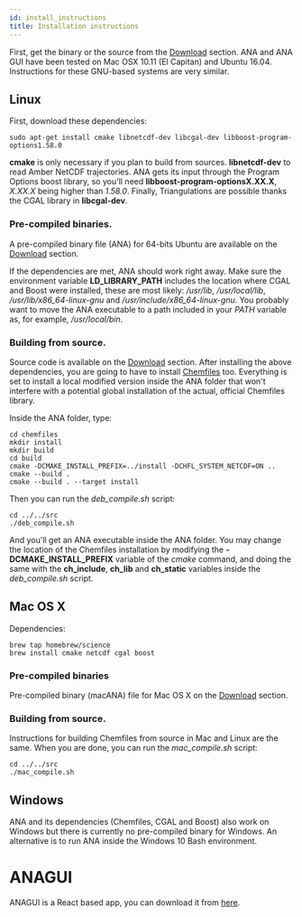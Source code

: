 ```yaml
---
id: install_instructions 
title: Installation instructions
---
```


First, get the binary or the source from the
[Download](https://github.com/anadynamics/ANA/releases) section.
ANA and ANA GUI have been tested on Mac OSX 10.11 (El Capitan) and Ubuntu 16.04.
Instructions for these GNU-based systems are very similar.


## Linux
First, download these dependencies:
```
sudo apt-get install cmake libnetcdf-dev libcgal-dev libboost-program-options1.58.0
```
**cmake** is only necessary if you plan to build from sources. **libnetcdf-dev**
to read Amber NetCDF trajectories. 
ANA gets its input through the Program Options boost library, so you'll need
**libboost-program-optionsX.XX.X**, *X.XX.X* being higher than *1.58.0*. 
Finally, Triangulations are possible thanks the CGAL library in **libcgal-dev**.

### Pre-compiled binaries.
A pre-compiled binary file (ANA) for 64-bits Ubuntu are available on the
[Download](https://github.com/anadynamics/ANA/releases) section.

If the dependencies are met, ANA should work right away. Make sure the
environment variable **LD_LIBRARY_PATH** includes the
location where CGAL and Boost were installed, these are most likely: */usr/lib*,
*/usr/local/lib*, */usr/lib/x86_64-linux-gnu* and */usr/include/x86_64-linux-gnu*.
You probably want to move the ANA executable to a path included in your *PATH*
variable as, for example, */usr/local/bin*.

### Building from source.
Source code is available on the
[Download](https://github.com/anadynamics/ANA/releases) section. After
installing the above dependencies, you are going to have to install
[Chemfiles](http://chemfiles.org/chemfiles/latest/) too.
Everything is set to install a local modified version inside the ANA folder that
won't interfere with a potential global installation of the actual, official
Chemfiles library.

Inside the ANA folder, type:
```
cd chemfiles
mkdir install
mkdir build
cd build
cmake -DCMAKE_INSTALL_PREFIX=../install -DCHFL_SYSTEM_NETCDF=ON ..
cmake --build .
cmake --build . --target install
```
Then you can run the *deb_compile.sh* script:
```
cd ../../src
./deb_compile.sh
```
And you'll get an ANA executable inside the ANA folder. You may change the location of the Chemfiles installation by modifying
the **-DCMAKE_INSTALL_PREFIX** variable of the *cmake* command, and doing the same with the **ch_include**, **ch_lib** and **ch_static**
variables inside the *deb_compile.sh* script.

## Mac OS X

Dependencies:
```
brew tap homebrew/science
brew install cmake netcdf cgal boost
```

### Pre-compiled binaries

Pre-compiled binary (macANA) file for Mac OS X on the 
[Download](https://anadynamics.netlify.com/docs/install_instructions.html) section.

### Building from source.

Instructions for building Chemfiles from source in Mac and Linux are the same.
When you are done, you can run the *mac_compile.sh* script:
```
cd ../../src
./mac_compile.sh
```

## Windows 

ANA and its dependencies (Chemfiles, CGAL and Boost) also work on Windows but
there is currently no pre-compiled binary for Windows. 
An alternative is to run ANA inside the Windows 10 Bash environment.

# ANAGUI
ANAGUI is a React based app, you can download it from [here](https://github.com/anadynamics/ANAGUI/releases).
